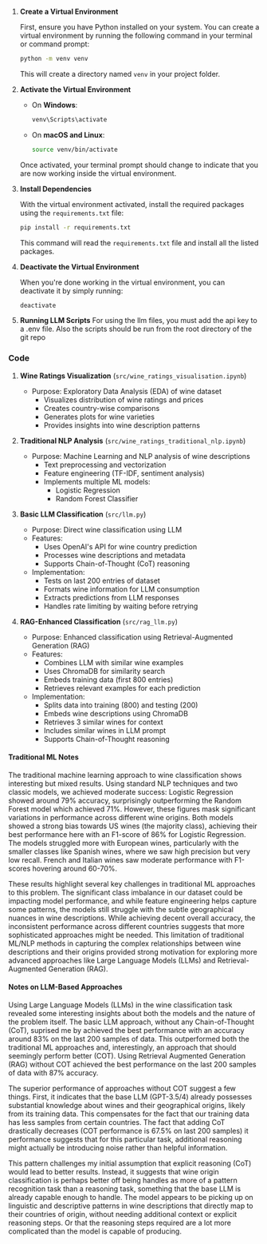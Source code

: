 1. **Create a Virtual Environment**

   First, ensure you have Python installed on your system. You can create a virtual environment by running the following command in your terminal or command prompt:

   ```bash
   python -m venv venv
   ```

   This will create a directory named `venv` in your project folder.

2. **Activate the Virtual Environment**

   - On **Windows**:

     ```bash
     venv\Scripts\activate
     ```

   - On **macOS and Linux**:

     ```bash
     source venv/bin/activate
     ```

   Once activated, your terminal prompt should change to indicate that you are now working inside the virtual environment.

3. **Install Dependencies**

   With the virtual environment activated, install the required packages using the `requirements.txt` file:

   ```bash
   pip install -r requirements.txt
   ```

   This command will read the `requirements.txt` file and install all the listed packages.

4. **Deactivate the Virtual Environment**

   When you're done working in the virtual environment, you can deactivate it by simply running:

   ```bash
   deactivate
   ```

5. **Running LLM Scripts**
   For using the llm files, you must add the api key to a .env file.
   Also the scripts should be run from the root directory of the git repo

### Code

1. **Wine Ratings Visualization** (`src/wine_ratings_visualisation.ipynb`)

   - Purpose: Exploratory Data Analysis (EDA) of wine dataset
     - Visualizes distribution of wine ratings and prices
     - Creates country-wise comparisons
     - Generates plots for wine varieties
     - Provides insights into wine description patterns

2. **Traditional NLP Analysis** (`src/wine_ratings_traditional_nlp.ipynb`)

   - Purpose: Machine Learning and NLP analysis of wine descriptions
     - Text preprocessing and vectorization
     - Feature engineering (TF-IDF, sentiment analysis)
     - Implements multiple ML models:
       - Logistic Regression
       - Random Forest Classifier

3. **Basic LLM Classification** (`src/llm.py`)

   - Purpose: Direct wine classification using LLM
   - Features:
     - Uses OpenAI's API for wine country prediction
     - Processes wine descriptions and metadata
     - Supports Chain-of-Thought (CoT) reasoning
   - Implementation:
     - Tests on last 200 entries of dataset
     - Formats wine information for LLM consumption
     - Extracts predictions from LLM responses
     - Handles rate limiting by waiting before retrying

4. **RAG-Enhanced Classification** (`src/rag_llm.py`)
   - Purpose: Enhanced classification using Retrieval-Augmented Generation (RAG)
   - Features:
     - Combines LLM with similar wine examples
     - Uses ChromaDB for similarity search
     - Embeds training data (first 800 entries)
     - Retrieves relevant examples for each prediction
   - Implementation:
     - Splits data into training (800) and testing (200)
     - Embeds wine descriptions using ChromaDB
     - Retrieves 3 similar wines for context
     - Includes similar wines in LLM prompt
     - Supports Chain-of-Thought reasoning

#### Traditional ML Notes

The traditional machine learning approach to wine classification shows interesting but mixed results. Using standard NLP techniques and two classic models, we achieved moderate success: Logistic Regression showed around 79% accuracy, surprisingly outperforming the Random Forest model which achieved 71%. However, these figures mask significant variations in performance across different wine origins. Both models showed a strong bias towards US wines (the majority class), achieving their best performance here with an F1-score of 86% for Logistic Regression. The models struggled more with European wines, particularly with the smaller classes like Spanish wines, where we saw high precision but very low recall. French and Italian wines saw moderate performance with F1-scores hovering around 60-70%.

These results highlight several key challenges in traditional ML approaches to this problem. The significant class imbalance in our dataset could be impacting model performance, and while feature engineering helps capture some patterns, the models still struggle with the subtle geographical nuances in wine descriptions. While achieving decent overall accuracy, the inconsistent performance across different countries suggests that more sophisticated approaches might be needed. This limitation of traditional ML/NLP methods in capturing the complex relationships between wine descriptions and their origins provided strong motivation for exploring more advanced approaches like Large Language Models (LLMs) and Retrieval-Augmented Generation (RAG).

#### Notes on LLM-Based Approaches

Using Large Language Models (LLMs) in the wine classification task revealed some interesting insights about both the models and the nature of the problem itself. The basic LLM approach, without any Chain-of-Thought (CoT), suprised me by achieved the best performance with an accuracy around 83% on the last 200 samples of data. This outperformed both the traditional ML approaches and, interestingly, an approach that should seemingly perform better (COT). Using Retrieval Augmented Generation (RAG) without COT achieved the best performance on the last 200 samples of data with 87% accuracy.

The superior performance of approaches without COT suggest a few things. First, it indicates that the base LLM (GPT-3.5/4) already possesses substantial knowledge about wines and their geographical origins, likely from its training data. This compensates for the fact that our training data has less samples from certain countries. The fact that adding CoT drastically decreases (COT performance is 67.5% on last 200 samples) it performance suggests that for this particular task, additional reasoning might actually be introducing noise rather than helpful information.

This pattern challenges my initial assumption that explicit reasoning (CoT) would lead to better results. Instead, it suggests that wine origin classification is perhaps better off being handles as more of a pattern recognition task than a reasoning task, something that the base LLM is already capable enough to handle. The model appears to be picking up on linguistic and descriptive patterns in wine descriptions that directly map to their countries of origin, without needing additional context or explicit reasoning steps. Or that the reasoning steps required are a lot more complicated than the model is capable of producing.
